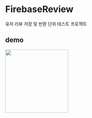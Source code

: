 # FirebaseReview
유저 리뷰 저장 및 반환 단위 테스트 프로젝트

## demo
<img src="https://user-images.githubusercontent.com/47443884/156567360-760085a6-abd5-49ac-8c95-0eb9a2bf2c80.gif" width="200px"><br>
